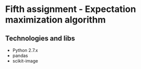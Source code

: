 # Fifth assignment - Expectation maximization algorithm

## Technologies and libs
- Python 2.7.x
- pandas
- scikit-image

